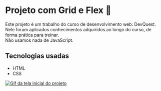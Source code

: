 # Projeto com Grid e Flex 💼

Este projeto é um trabalho do curso de desenvolvimento web: DevQuest. <br>
Nele foram aplicados conhecimentos adquiridos ao longo do curso, de forma prática para treinar. <br>
Não usamos nada de JavaScript.

## Tecnologias usadas

- HTML
- CSS

[<img src="./grideflex.gif" alt="Gif da tela inicial do projeto">](https://github.com/Roni-88)
